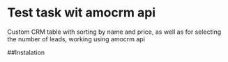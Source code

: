 # Test task wit amocrm api

Custom CRM table with sorting by name and price, as well as for selecting the number of leads, working using amocrm api

##Instalation
